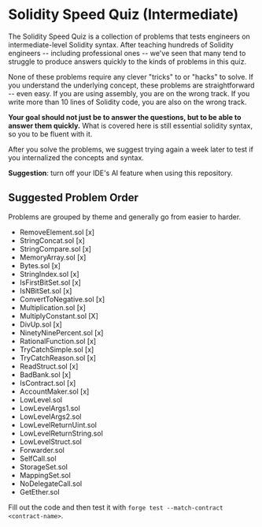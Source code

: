 # Solidity Speed Quiz (Intermediate)

The Solidity Speed Quiz is a collection of problems that tests engineers on intermediate-level Solidity syntax. After teaching hundreds of Solidity engineers -- including professional ones -- we've seen that many tend to struggle to produce answers quickly to the kinds of problems in this quiz.

None of these problems require any clever "tricks" to or "hacks" to solve. If you understand the underlying concept, these problems are straightforward -- even easy. If you are using assembly, you are on the wrong track. If you write more than 10 lines of Solidity code, you are also on the wrong track.

**Your goal should not just be to answer the questions, but to be able to answer them quickly.** What is covered here is still essential solidity syntax, so you to be fluent with it.

After you solve the problems, we suggest trying again a week later to test if you internalized the concepts and syntax.

**Suggestion**: turn off your IDE's AI feature when using this repository.

## Suggested Problem Order
Problems are grouped by theme and generally go from easier to harder.

- RemoveElement.sol [x]
- StringConcat.sol [x]
- StringCompare.sol [x]
- MemoryArray.sol [x]
- Bytes.sol [x]
- StringIndex.sol [x]
- IsFirstBitSet.sol [x]
- IsNBitSet.sol [x]
- ConvertToNegative.sol [x]
- Multiplication.sol [x]
- MultiplyConstant.sol [X]
- DivUp.sol [x]
- NinetyNinePercent.sol [x]
- RationalFunction.sol [x]
- TryCatchSimple.sol [x]
- TryCatchReason.sol [x]
- ReadStruct.sol [x]
- BadBank.sol [x]
- IsContract.sol [x]
- AccountMaker.sol [x]
- LowLevel.sol
- LowLevelArgs1.sol
- LowLevelArgs2.sol
- LowLevelReturnUint.sol
- LowLevelReturnString.sol
- LowLevelStruct.sol
- Forwarder.sol
- SelfCall.sol
- StorageSet.sol
- MappingSet.sol
- NoDelegateCall.sol
- GetEther.sol

Fill out the code and then test it with `forge test --match-contract <contract-name>`.
